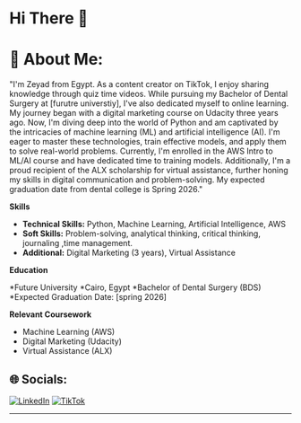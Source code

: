 # Hi There 👋

# 💫 About Me:
"I'm Zeyad from Egypt. As a content creator on TikTok, I enjoy sharing knowledge through quiz time videos. While pursuing my Bachelor of Dental Surgery at [furutre universtiy], I've also dedicated myself to online learning. My journey began with a digital marketing course on Udacity three years ago. Now, I'm diving deep into the world of Python and am captivated by the intricacies of machine learning (ML) and artificial intelligence (AI). I'm eager to master these technologies, train effective models, and apply them to solve real-world problems. Currently, I'm enrolled in the AWS Intro to ML/AI course and have dedicated time to training models. Additionally, I'm a proud recipient of the ALX scholarship for virtual assistance, further honing my skills in digital communication and problem-solving. My expected graduation date from dental college is Spring 2026."

**Skills**

* **Technical Skills:** Python, Machine Learning, Artificial Intelligence, AWS
* **Soft Skills:** Problem-solving, analytical thinking, critical thinking, journaling ,time management.
* **Additional:** Digital Marketing (3 years), Virtual Assistance

**Education**

*Future University 
*Cairo, Egypt
*Bachelor of Dental Surgery (BDS)
*Expected Graduation Date: [spring 2026]

**Relevant Coursework**

* Machine Learning (AWS)
* Digital Marketing (Udacity)
* Virtual Assistance (ALX)




## 🌐 Socials:
[![LinkedIn](https://img.shields.io/badge/LinkedIn-%230077B5.svg?logo=linkedin&logoColor=white)](https://linkedin.com/in/https://www.linkedin.com/in/zead-tamer-1a93a4224 ) [![TikTok](https://img.shields.io/badge/TikTok-%23000000.svg?logo=TikTok&logoColor=white)](https://tiktok.com/@https://www.tiktok.com/@quizmasterhd0?is_from_webapp=1&sender_device=pc ) 




---

